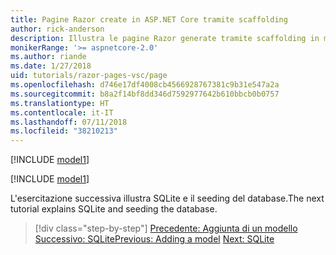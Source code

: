```yaml
---
title: Pagine Razor create in ASP.NET Core tramite scaffolding
author: rick-anderson
description: Illustra le pagine Razor generate tramite scaffolding in macOS.
monikerRange: '>= aspnetcore-2.0'
ms.author: riande
ms.date: 1/27/2018
uid: tutorials/razor-pages-vsc/page
ms.openlocfilehash: d746e17df4008cb4566928767381c9b31e547a2a
ms.sourcegitcommit: b8a2f14bf8dd346d7592977642b610bbcb0b0757
ms.translationtype: HT
ms.contentlocale: it-IT
ms.lasthandoff: 07/11/2018
ms.locfileid: "38210213"
---
```

[!INCLUDE [model1](../../includes/RP/page1.md)]

[!INCLUDE [model1](../../includes/RP/page2.md)]

<span data-ttu-id="07448-103">L'esercitazione successiva illustra SQLite e il seeding del database.</span><span class="sxs-lookup"><span data-stu-id="07448-103">The next tutorial explains SQLite and seeding the database.</span></span>

> [!div class="step-by-step"]
> <span data-ttu-id="07448-104">[Precedente: Aggiunta di un modello](xref:tutorials/razor-pages-vsc/model)
> [Successivo: SQLite](xref:tutorials/razor-pages-vsc/sql)</span><span class="sxs-lookup"><span data-stu-id="07448-104">[Previous: Adding a model](xref:tutorials/razor-pages-vsc/model)
[Next: SQLite](xref:tutorials/razor-pages-vsc/sql)</span></span>
